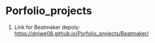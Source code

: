 # Porfolio_projects

1) Link for Beatmaker depoly: https://dniwe08.github.io/Porfolio_projects/Beatmaker/